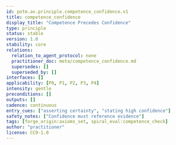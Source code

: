 ```yaml
---
id: potm.ax.principle.competence_confidence.v1
title: competence_confidence
display_title: "Competence Precedes Confidence"
type: principle
status: stable
version: 1.0
stability: core
relations:
  relation_to_agent_protocol: none
  practitioner_doc: meta/competence_confidence.md
  supersedes: []
  superseded_by: []
interfaces: []
applicability: [P0, P1, P2, P3, P4]
intensity: gentle
preconditions: []
outputs: []
cadence: continuous
entry_cues: ["asserting certainty", "stating high confidence"]
safety_notes: ["Confidence must reference evidence"]
tags: [forge_origin:axioms_set, spiral_eval:competence_check]
author: "practitioner"
license: CC0-1.0
---
```

